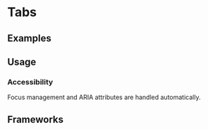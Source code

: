 <script setup>
import Vue from './vue.md';
import React from './react.md';
</script>

# Tabs

<components-status react='released' vue='released' />

## Examples

<theme-switcher />

<tabs-example />

## Usage

<component-design-guidelines name="Warp - Components / Button" link="https://www.figma.com/file/8P1JQsd82b93gQ6K3igO2p/Warp---Components?type=design&node-id=303-19039&mode=design&t=zUBVst8JZi0AR66n-0" />

### Accessibility

Focus management and ARIA attributes are handled automatically.

<component-questions />

## Frameworks

<tabs-content>
  <template #react>
   <react />
  </template>
  <template #vue>
    <vue />
  </template>
</tabs-content>
